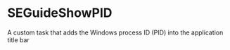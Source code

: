 # SEGuideShowPID
A custom task that adds the Windows process ID (PID) into the application title bar
